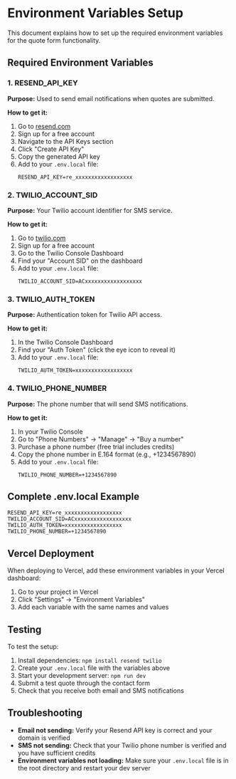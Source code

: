# Environment Variables Setup

This document explains how to set up the required environment variables for the quote form functionality.

## Required Environment Variables

### 1. RESEND_API_KEY
**Purpose:** Used to send email notifications when quotes are submitted.

**How to get it:**
1. Go to [resend.com](https://resend.com)
2. Sign up for a free account
3. Navigate to the API Keys section
4. Click "Create API Key"
5. Copy the generated API key
6. Add to your `.env.local` file:
   ```
   RESEND_API_KEY=re_xxxxxxxxxxxxxxxxxx
   ```

### 2. TWILIO_ACCOUNT_SID
**Purpose:** Your Twilio account identifier for SMS service.

**How to get it:**
1. Go to [twilio.com](https://twilio.com)
2. Sign up for a free account
3. Go to the Twilio Console Dashboard
4. Find your "Account SID" on the dashboard
5. Add to your `.env.local` file:
   ```
   TWILIO_ACCOUNT_SID=ACxxxxxxxxxxxxxxxxxx
   ```

### 3. TWILIO_AUTH_TOKEN
**Purpose:** Authentication token for Twilio API access.

**How to get it:**
1. In the Twilio Console Dashboard
2. Find your "Auth Token" (click the eye icon to reveal it)
3. Add to your `.env.local` file:
   ```
   TWILIO_AUTH_TOKEN=xxxxxxxxxxxxxxxxxx
   ```

### 4. TWILIO_PHONE_NUMBER
**Purpose:** The phone number that will send SMS notifications.

**How to get it:**
1. In your Twilio Console
2. Go to "Phone Numbers" → "Manage" → "Buy a number"
3. Purchase a phone number (free trial includes credits)
4. Copy the phone number in E.164 format (e.g., +1234567890)
5. Add to your `.env.local` file:
   ```
   TWILIO_PHONE_NUMBER=+1234567890
   ```

## Complete .env.local Example

```env
RESEND_API_KEY=re_xxxxxxxxxxxxxxxxxx
TWILIO_ACCOUNT_SID=ACxxxxxxxxxxxxxxxxxx
TWILIO_AUTH_TOKEN=xxxxxxxxxxxxxxxxxx
TWILIO_PHONE_NUMBER=+1234567890
```

## Vercel Deployment

When deploying to Vercel, add these environment variables in your Vercel dashboard:

1. Go to your project in Vercel
2. Click "Settings" → "Environment Variables"
3. Add each variable with the same names and values

## Testing

To test the setup:
1. Install dependencies: `npm install resend twilio`
2. Create your `.env.local` file with the variables above
3. Start your development server: `npm run dev`
4. Submit a test quote through the contact form
5. Check that you receive both email and SMS notifications

## Troubleshooting

- **Email not sending:** Verify your Resend API key is correct and your domain is verified
- **SMS not sending:** Check that your Twilio phone number is verified and you have sufficient credits
- **Environment variables not loading:** Make sure your `.env.local` file is in the root directory and restart your dev server
